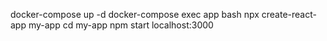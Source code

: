 docker-compose up -d
docker-compose exec app bash
npx create-react-app my-app
cd my-app
npm start
localhost:3000
